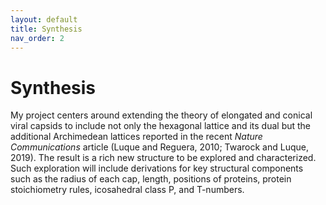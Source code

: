 ```yaml
---
layout: default
title: Synthesis
nav_order: 2
---
```


# Synthesis

My project centers around extending the theory of elongated and conical viral capsids to include not only the hexagonal lattice and its dual but the additional Archimedean lattices reported in the recent _Nature Communications_ article (Luque and Reguera, 2010; Twarock and Luque, 2019). The result is a rich new structure to be explored and characterized. Such exploration will include derivations for key structural components such as the radius of each cap, length, positions of proteins, protein stoichiometry rules, icosahedral class P, and T-numbers.
